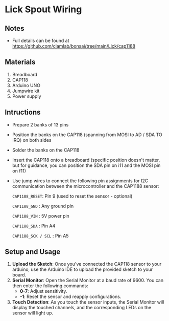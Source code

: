 # Lick Spout Wiring

## Notes 
- Full details can be found at https://github.com/clamlab/bonsai/tree/main/Lick/cap1188

## Materials 
1. Breadboard
2. CAP118
3. Arduino UNO
4. Jumpwire kit
5. Power supply

## Intructions
- Prepare 2 banks of 13 pins
- Position the banks on the CAP118 (spanning from MOSI to AD / SDA TO IRQ) on both sides
- Solder the banks on the CAP118
- Insert the CAP118 onto a breadboard (specific position doesn't matter, but for guidance, you can position the SDA pin on i11 and the MOSI pin on f11)
- Use jump wires to connect the following pin assignments for I2C communication between the microcontroller and the CAP1188 sensor:

  `CAP1188_RESET`: Pin 9 (used to reset the sensor - optional)
  
  `CAP1188_GND` : Any ground pin
  
  `CAP1188_VIN` : 5V power pin
  
  `CAP1188_SDA` : Pin A4
  
  `CAP1188_SCK / SCL` : Pin A5

## Setup and Usage

1. **Upload the Sketch**: Once you've connected the CAP118 sensor to your arduino, use the Arduino IDE to upload the provided sketch to your board.
2. **Serial Monitor**: Open the Serial Monitor at a baud rate of 9600. You can then enter the following commands:
   - **0-7**: Adjust sensitivity.
   - **-1**: Reset the sensor and reapply configurations.
3. **Touch Detection**: As you touch the sensor inputs, the Serial Monitor will display the touched channels, and the corresponding LEDs on the sensor will light up.
